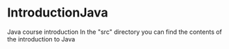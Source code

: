 # IntroductionJava
Java course introduction
In the "src" directory you can find the contents of the introduction to Java
